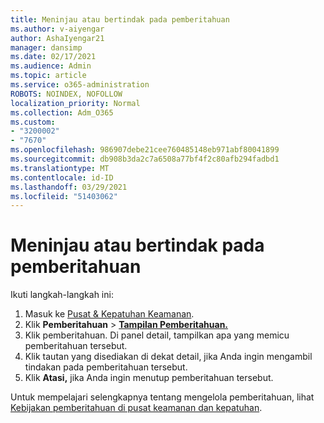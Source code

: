 ```yaml
---
title: Meninjau atau bertindak pada pemberitahuan
ms.author: v-aiyengar
author: AshaIyengar21
manager: dansimp
ms.date: 02/17/2021
ms.audience: Admin
ms.topic: article
ms.service: o365-administration
ROBOTS: NOINDEX, NOFOLLOW
localization_priority: Normal
ms.collection: Adm_O365
ms.custom:
- "3200002"
- "7670"
ms.openlocfilehash: 986907debe21cee760485148eb971abf80041899
ms.sourcegitcommit: db908b3da2c7a6508a77bf4f2c80afb294fadbd1
ms.translationtype: MT
ms.contentlocale: id-ID
ms.lasthandoff: 03/29/2021
ms.locfileid: "51403062"
---
```

# <a name="review-or-act-on-an-alert"></a>Meninjau atau bertindak pada pemberitahuan

Ikuti langkah-langkah ini:

1. Masuk ke [Pusat & Kepatuhan Keamanan](https://go.microsoft.com/fwlink/p/?linkid=2077143).
1. Klik **Pemberitahuan**  >  **[Tampilan Pemberitahuan.](https://go.microsoft.com/fwlink/?linkid=2103301)**
1. Klik pemberitahuan. Di panel detail, tampilkan apa yang memicu pemberitahuan tersebut.
1. Klik tautan yang disediakan di dekat detail, jika Anda ingin mengambil tindakan pada pemberitahuan tersebut.
1. Klik **Atasi,** jika Anda ingin menutup pemberitahuan tersebut.

Untuk mempelajari selengkapnya tentang mengelola pemberitahuan, lihat [Kebijakan pemberitahuan di pusat keamanan dan kepatuhan](https://go.microsoft.com/fwlink/?linkid=2103211).

